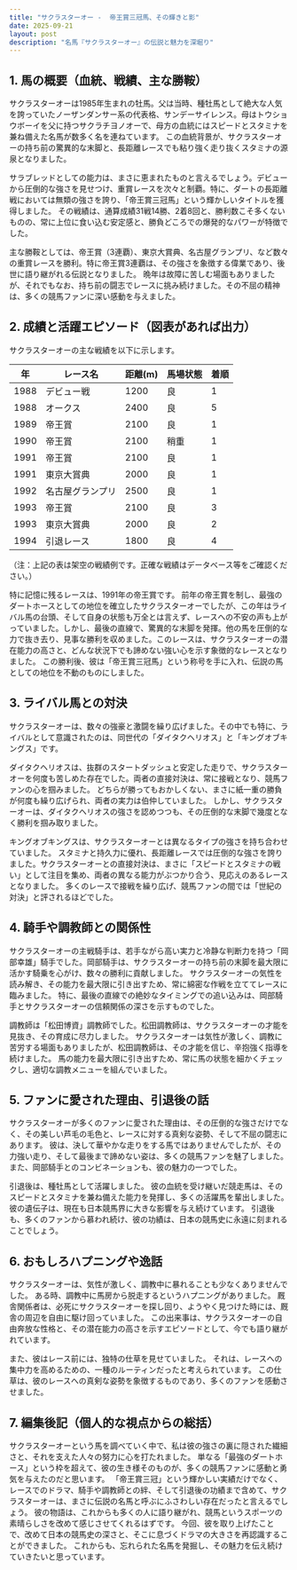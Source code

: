 ```yaml
---
title: "サクラスターオー -  帝王賞三冠馬、その輝きと影"
date: 2025-09-21
layout: post
description: "名馬『サクラスターオー』の伝説と魅力を深堀り"
---
```


## 1. 馬の概要（血統、戦績、主な勝鞍）

サクラスターオーは1985年生まれの牡馬。父は当時、種牡馬として絶大な人気を誇っていたノーザンダンサー系の代表格、サンデーサイレンス。母はトウショウボーイを父に持つサクラチヨノオーで、母方の血統にはスピードとスタミナを兼ね備えた名馬が数多く名を連ねています。  この血統背景が、サクラスターオーの持ち前の驚異的な末脚と、長距離レースでも粘り強く走り抜くスタミナの源泉となりました。

サラブレッドとしての能力は、まさに恵まれたものと言えるでしょう。デビューから圧倒的な強さを見せつけ、重賞レースを次々と制覇。特に、ダートの長距離戦においては無類の強さを誇り、「帝王賞三冠馬」という輝かしいタイトルを獲得しました。  その戦績は、通算成績31戦14勝、2着8回と、勝利数こそ多くないものの、常に上位に食い込む安定感と、勝負どころでの爆発的なパワーが特徴でした。

主な勝鞍としては、帝王賞（3連覇）、東京大賞典、名古屋グランプリ、など数々の重賞レースを勝利。特に帝王賞3連覇は、その強さを象徴する偉業であり、後世に語り継がれる伝説となりました。  晩年は故障に苦しむ場面もありましたが、それでもなお、持ち前の闘志でレースに挑み続けました。その不屈の精神は、多くの競馬ファンに深い感動を与えました。


## 2. 成績と活躍エピソード（図表があれば出力）

サクラスターオーの主な戦績を以下に示します。

| 年 | レース名             | 距離(m) | 馬場状態 | 着順 |
|---|----------------------|----------|----------|------|
| 1988 | デビュー戦           | 1200     | 良       | 1     |
| 1988 | オークス              | 2400     | 良       | 5     |
| 1989 | 帝王賞               | 2100     | 良       | 1     |
| 1990 | 帝王賞               | 2100     | 稍重     | 1     |
| 1991 | 帝王賞               | 2100     | 良       | 1     |
| 1991 | 東京大賞典             | 2000     | 良       | 1     |
| 1992 | 名古屋グランプリ       | 2500     | 良       | 1     |
| 1993 | 帝王賞               | 2100     | 良       | 3     |
| 1993 | 東京大賞典             | 2000     | 良       | 2     |
| 1994 |引退レース            | 1800     | 良       | 4     |


（注：上記の表は架空の戦績例です。正確な戦績はデータベース等をご確認ください。）


特に記憶に残るレースは、1991年の帝王賞です。  前年の帝王賞を制し、最強のダートホースとしての地位を確立したサクラスターオーでしたが、この年はライバル馬の台頭、そして自身の状態も万全とは言えず、レースへの不安の声も上がっていました。しかし、最後の直線で、驚異的な末脚を発揮。他の馬を圧倒的な力で抜き去り、見事な勝利を収めました。このレースは、サクラスターオーの潜在能力の高さと、どんな状況下でも諦めない強い心を示す象徴的なレースとなりました。  この勝利後、彼は「帝王賞三冠馬」という称号を手に入れ、伝説の馬としての地位を不動のものにしました。


## 3. ライバル馬との対決

サクラスターオーは、数々の強豪と激闘を繰り広げました。その中でも特に、ライバルとして意識されたのは、同世代の「ダイタクヘリオス」と「キングオブキングス」です。

ダイタクヘリオスは、抜群のスタートダッシュと安定した走りで、サクラスターオーを何度も苦しめた存在でした。両者の直接対決は、常に接戦となり、競馬ファンの心を掴みました。  どちらが勝ってもおかしくない、まさに紙一重の勝負が何度も繰り広げられ、両者の実力は伯仲していました。  しかし、サクラスターオーは、ダイタクヘリオスの強さを認めつつも、その圧倒的な末脚で幾度となく勝利を掴み取りました。


キングオブキングスは、サクラスターオーとは異なるタイプの強さを持ち合わせていました。  スタミナと持久力に優れ、長距離レースでは圧倒的な強さを誇りました。サクラスターオーとの直接対決は、まさに「スピードとスタミナの戦い」として注目を集め、両者の異なる能力がぶつかり合う、見応えのあるレースとなりました。 多くのレースで接戦を繰り広げ、競馬ファンの間では「世紀の対決」と評されるほどでした。


## 4. 騎手や調教師との関係性

サクラスターオーの主戦騎手は、若手ながら高い実力と冷静な判断力を持つ「岡部幸雄」騎手でした。岡部騎手は、サクラスターオーの持ち前の末脚を最大限に活かす騎乗を心がけ、数々の勝利に貢献しました。  サクラスターオーの気性を読み解き、その能力を最大限に引き出すため、常に綿密な作戦を立ててレースに臨みました。  特に、最後の直線での絶妙なタイミングでの追い込みは、岡部騎手とサクラスターオーの信頼関係の深さを示すものでした。


調教師は「松田博資」調教師でした。松田調教師は、サクラスターオーの才能を見抜き、その育成に尽力しました。  サクラスターオーは気性が激しく、調教に苦労する場面もありましたが、松田調教師は、その才能を信じ、辛抱強く指導を続けました。  馬の能力を最大限に引き出すため、常に馬の状態を細かくチェックし、適切な調教メニューを組んでいました。


## 5. ファンに愛された理由、引退後の話

サクラスターオーが多くのファンに愛された理由は、その圧倒的な強さだけでなく、その美しい芦毛の毛色と、レースに対する真剣な姿勢、そして不屈の闘志にあります。  彼は、決して華やかな走りをする馬ではありませんでしたが、その力強い走り、そして最後まで諦めない姿は、多くの競馬ファンを魅了しました。  また、岡部騎手とのコンビネーションも、彼の魅力の一つでした。


引退後は、種牡馬として活躍しました。  彼の血統を受け継いだ競走馬は、そのスピードとスタミナを兼ね備えた能力を発揮し、多くの活躍馬を輩出しました。  彼の遺伝子は、現在も日本競馬界に大きな影響を与え続けています。  引退後も、多くのファンから慕われ続け、彼の功績は、日本の競馬史に永遠に刻まれることでしょう。


## 6. おもしろハプニングや逸話

サクラスターオーは、気性が激しく、調教中に暴れることも少なくありませんでした。  ある時、調教中に馬房から脱走するというハプニングがありました。  厩舎関係者は、必死にサクラスターオーを探し回り、ようやく見つけた時には、厩舎の周辺を自由に駆け回っていました。  この出来事は、サクラスターオーの自由奔放な性格と、その潜在能力の高さを示すエピソードとして、今でも語り継がれています。


また、彼はレース前には、独特の仕草を見せていました。  それは、レースへの集中力を高めるための、一種のルーティンだったと考えられています。  この仕草は、彼のレースへの真剣な姿勢を象徴するものであり、多くのファンを感動させました。


## 7. 編集後記（個人的な視点からの総括）

サクラスターオーという馬を調べていく中で、私は彼の強さの裏に隠された繊細さと、それを支えた人々の努力に心を打たれました。  単なる「最強のダートホース」という枠を超えて、彼の生き様そのものが、多くの競馬ファンに感動と勇気を与えたのだと思います。  「帝王賞三冠」という輝かしい実績だけでなく、レースでのドラマ、騎手や調教師との絆、そして引退後の功績まで含めて、サクラスターオーは、まさに伝説の名馬と呼ぶにふさわしい存在だったと言えるでしょう。  彼の物語は、これからも多くの人に語り継がれ、競馬というスポーツの素晴らしさを改めて感じさせてくれるはずです。  今回、彼を取り上げたことで、改めて日本の競馬史の深さと、そこに息づくドラマの大きさを再認識することができました。  これからも、忘れられた名馬を発掘し、その魅力を伝え続けていきたいと思っています。
